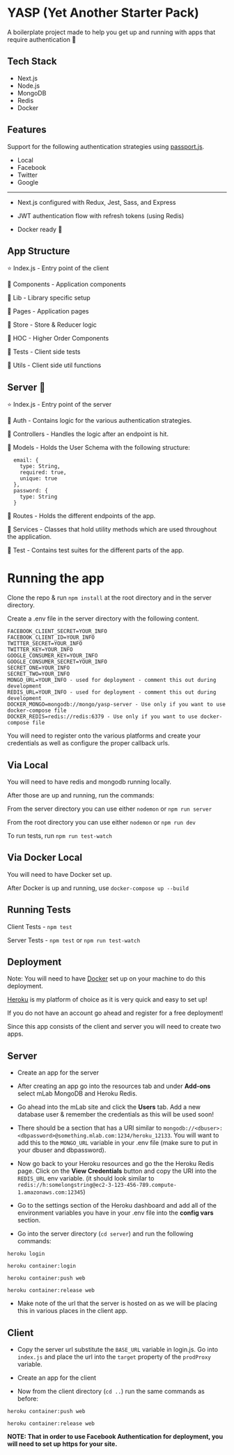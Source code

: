 # YASP (Yet Another Starter Pack)

A boilerplate project made to help you get up and running with apps that require authentication 🚀

## Tech Stack

- Next.js
- Node.js
- MongoDB
- Redis
- Docker

## Features

Support for the following authentication strategies using [passport.js](http://www.passportjs.org/).

- Local
- Facebook
- Twitter
- Google

---

- Next.js configured with Redux, Jest, Sass, and Express

- JWT authentication flow with refresh tokens (using Redis)

- Docker ready 🐳

## App Structure

⭐️ Index.js - Entry point of the client

📁 Components - Application components

📁 Lib - Library specific setup

📁 Pages - Application pages

📁 Store - Store & Reducer logic

📁 HOC - Higher Order Components

📁 Tests - Client side tests

📁 Utils - Client side util functions

## Server 📁

⭐️ Index.js - Entry point of the server

📁 Auth - Contains logic for the various authentication strategies.

📁 Controllers - Handles the logic after an endpoint is hit.

📁 Models - Holds the User Schema with the following structure:

```
  email: {
    type: String,
    required: true,
    unique: true
  },
  password: {
    type: String
  }
```

📁 Routes - Holds the different endpoints of the app.

📁 Services - Classes that hold utility methods which are used throughout the application.

📁 Test - Contains test suites for the different parts of the app.

# Running the app

Clone the repo & run `npm install` at the root directory and in the server directory.

Create a .env file in the server directory with the following content.

```
FACEBOOK_CLIENT_SECRET=YOUR_INFO
FACEBOOK_CLIENT_ID=YOUR_INFO
TWITTER_SECRET=YOUR_INFO
TWITTER_KEY=YOUR_INFO
GOOGLE_CONSUMER_KEY=YOUR_INFO
GOOGLE_CONSUMER_SECRET=YOUR_INFO
SECRET_ONE=YOUR_INFO
SECRET_TWO=YOUR_INFO
MONGO_URL=YOUR_INFO - used for deployment - comment this out during development
REDIS_URL=YOUR_INFO - used for deployment - comment this out during development
DOCKER_MONGO=mongodb://mongo/yasp-server - Use only if you want to use docker-compose file
DOCKER_REDIS=redis://redis:6379 - Use only if you want to use docker-compose file
```

You will need to register onto the various platforms and create your credentials as well as configure the proper callback urls.

## Via Local

You will need to have redis and mongodb running locally.

After those are up and running, run the commands:

From the server directory you can use either `nodemon` or `npm run server`

From the root directory you can use either `nodemon` or `npm run dev`

To run tests, run `npm run test-watch`

## Via Docker Local

You will need to have Docker set up.

After Docker is up and running, use `docker-compose up --build`

## Running Tests

Client Tests - `npm test`

Server Tests - `npm test` or `npm run test-watch`

## Deployment

Note: You will need to have [Docker](https://www.docker.com/) set up on your machine to do this deployment.

[Heroku](https://www.heroku.com/) is my platform of choice as it is very quick and easy to set up!

If you do not have an account go ahead and register for a free deployment!

Since this app consists of the client and server you will need to create two apps.

## Server

- Create an app for the server

- After creating an app go into the resources tab and under **Add-ons** select mLab MongoDB and Heroku Redis.

- Go ahead into the mLab site and click the **Users** tab. Add a new database user & remember the credentials as this will be used soon!

- There should be a section that has a URI similar to `mongodb://<dbuser>:<dbpassword>@something.mlab.com:1234/heroku_12133`. You will want to add this to the `MONGO_URL` variable in your .env file (make sure to put in your dbuser and dbpassword).

- Now go back to your Heroku resources and go the the Heroku Redis page. Click on the **View Credentials** button and copy the URI into the `REDIS_URL` env variable. (it should look similar to `redis://h:somelongstring@ec2-3-123-456-789.compute-1.amazonaws.com:12345`)

- Go to the settings section of the Heroku dashboard and add all of the environment variables you have in your .env file into the **config vars** section.

- Go into the server directory (`cd server`) and run the following commands:

```
heroku login

heroku container:login

heroku container:push web

heroku container:release web
```

- Make note of the url that the server is hosted on as we will be placing this in various places in the client app.

## Client

- Copy the server url substitute the `BASE_URL` variable in login.js. Go into `index.js` and place the url into the `target` property of the `prodProxy` variable.

- Create an app for the client

- Now from the client directory (`cd ..`) run the same commands as before:

```
heroku container:push web

heroku container:release web
```

**NOTE: That in order to use Facebook Authentication for deployment, you will need to set up https for your site.**
